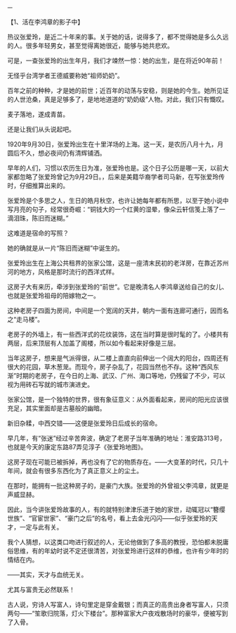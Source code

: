     一 

   【1、活在李鸿章的影子中】

   热议张爱玲，是近二十年来的事。关于她的话，说得多了，都不觉得她是多么久远的人。很多年轻男女，甚至觉得离她很近，能够与她共悲欢。

   可是，一查张爱玲的出生年月，我们才竦然一惊：她的出生，是在将近90年前！

   无怪乎台湾学者王德威要称她“祖师奶奶”。

   百年之前的种种，才是她的前世；近百年的动荡与安稳，则是她的今生。她所见证的人世沧桑，真是足够多了，是地地道道的“奶奶级”人物。对此，我们只有慨叹。

   麦子落地，遂成青苗。

   还是让我们从头说起吧。

   1920年9月30日，张爱玲出生在十里洋场的上海。这一天，是农历八月十九，月圆后不久，想必夜间仍有清辉铺洒。

   早年的人们，习惯以农历生日为准，张爱玲也是。这个日子公历是哪一天，以前大家都忽略了张爱玲曾记为9月29日。，后来是美籍华裔学者司马新，在写张爱玲传时，仔细推算出来的。

   张爱玲是个多思之人，生日的皓月秋空，也许让她每年都有所思，以至于她小说中写月亮的句子，经常很奇崛：“铜钱大的一个红黄的湿晕，像朵云轩信笺上落了一滴泪珠，陈旧而迷糊。”

   这难道是宿命的写照？

   她的确就是从一片“陈旧而迷糊”中诞生的。

   张爱玲出生在上海公共租界的张家公馆，这是一座清末民初的老洋房，在靠近苏州河的地方，风格是那时流行的西洋式样。

   这房子大有来历，牵涉到张爱玲的“前世”。它是晚清名人李鸿章送给自己的女儿、也就是张爱玲祖母的陪嫁物之一。

   这种老房子四面为房间，中间是一个宽阔的天井，朝内一面有连廊可通行，因而名之“走马楼”。

   老房子的外墙上，有一些西洋式的花纹装饰，这在当时算是很时髦的了。小楼共有两层，后来顶层有人加盖了阁楼，所以如今看起来好像是三层。

   当年这房子，想来是气派得很，从二楼上直直向前伸出一个阔大的阳台，四周还有很大的花园，草木葱茏。而现今，房子杂乱了，花园当然也不存。这种“西风东渐”时期的老房子，在今日的上海、武汉、广州、海口等地，仍残留了不少，可以视为用砖石写就的城市演进史。

   张家公馆，是一个独特的世界，很有象征意义：从外面看起来，房间的阳光应该很充足，其实里面却是古墓般的幽暗。

   新旧杂糅，中西交错——这便是张爱玲日后成长的宿命。

   早几年，有“张迷”经过辛苦奔波，确定了老房子当年准确的地址：淮安路313号，也就是今天的康定东路87弄见淳子《张爱玲地图》。

   这房子现在可能已被拆掉，再也没有了它的物质存在。——大变革的时代，只几十年间，就会有很多东西化为了真正意义上的尘土。

   在那时，能拥有一批这种房子的，是豪门大族。张爱玲的外曾祖父李鸿章，就更是声威显赫。

   因此，当今讲张爱玲故事的人，有的就特别津津乐道于她的家世，动辄冠以“簪缨世族”、“官宦世家”、“豪门之后”的名号，看上去金光闪闪——似乎张爱玲的天才，一定与此有关。

   我个人猜想，以这类口吻进行叙述的人，无论他做到了多高的教授，恐怕都未脱庸俗思维，有的年幼时说不定还很清苦，对张爱玲进行这样的恭维，也许有少年时的情结在内。

   ——其实，天才与血统无关。

   尤其与富贵无必然联系！

   古人说，穷诗人写富人，诗句里定是穿金戴银；而真正的高贵出身者写富人，只须两句——“笙歌归院落，灯火下楼台”。那种富家大户夜戏散场时的豪华，便被写到了入骨。


